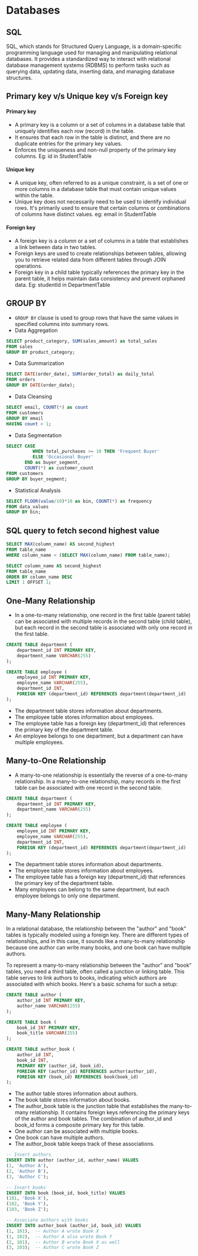# **Databases**

## **SQL**

SQL, which stands for Structured Query Language, is a domain-specific programming language used for managing and manipulating relational databases. It provides a standardized way to interact with relational database management systems (RDBMS) to perform tasks such as querying data, updating data, inserting data, and managing database structures.

## **Primary key v/s Unique key v/s Foreign key**

#### Primary key

- A primary key is a column or a set of columns in a database table that uniquely identifies each row (record) in the table.
- It ensures that each row in the table is distinct, and there are no duplicate entries for the primary key values.
- Enforces the uniqueness and non-null property of the primary key columns.
  Eg: id in StudentTable

#### Unique key

- A unique key, often referred to as a unique constraint, is a set of one or more columns in a database table that must contain unique values within the table.
- Unique key does not necessarily need to be used to identify individual rows. It's primarily used to ensure that certain columns or combinations of columns have distinct values.
  eg: email in StudentTable

#### Foreign key

- A foreign key is a column or a set of columns in a table that establishes a link between data in two tables.
- Foreign keys are used to create relationships between tables, allowing you to retrieve related data from different tables through JOIN operations.
- Foreign key in a child table typically references the primary key in the parent table, it helps maintain data consistency and prevent orphaned data.
  Eg: studentId in DepartmentTable

## **GROUP BY**

- `GROUP BY` clause is used to group rows that have the same values in specified columns into summary rows.
- Data Aggregation

```sql
SELECT product_category, SUM(sales_amount) as total_sales
FROM sales
GROUP BY product_category;
```

- Data Summarization

```sql
SELECT DATE(order_date), SUM(order_total) as daily_total
FROM orders
GROUP BY DATE(order_date);
```

- Data Cleansing

```sql
SELECT email, COUNT(*) as count
FROM customers
GROUP BY email
HAVING count > 1;
```

- Data Segmentation

```sql
SELECT CASE
          WHEN total_purchases >= 10 THEN 'Frequent Buyer'
          ELSE 'Occasional Buyer'
       END as buyer_segment,
       COUNT(*) as customer_count
FROM customers
GROUP BY buyer_segment;
```

- Statistical Analysis

```sql
SELECT FLOOR(value/10)*10 as bin, COUNT(*) as frequency
FROM data_values
GROUP BY bin;
```

## **SQL query to fetch second highest value**

```sql
SELECT MAX(column_name) AS second_highest
FROM table_name
WHERE column_name < (SELECT MAX(column_name) FROM table_name);
```
```sql
SELECT column_name AS second_highest
FROM table_name
ORDER BY column_name DESC
LIMIT 1 OFFSET 1;
```

## **One-Many Relationship**
- In a one-to-many relationship, one record in the first table (parent table) can be associated with multiple records in the second table (child table), but each record in the second table is associated with only one record in the first table.

```sql
CREATE TABLE department (
    department_id INT PRIMARY KEY,
    department_name VARCHAR(255)
);

CREATE TABLE employee (
    employee_id INT PRIMARY KEY,
    employee_name VARCHAR(255),
    department_id INT,
    FOREIGN KEY (department_id) REFERENCES department(department_id)
);
```
- The department table stores information about departments.
- The employee table stores information about employees.
- The employee table has a foreign key (department_id) that references the primary key of the department table.
- An employee belongs to one department, but a department can have multiple employees.

## **Many-to-One Relationship**
- A many-to-one relationship is essentially the reverse of a one-to-many relationship. In a many-to-one relationship, many records in the first table can be associated with one record in the second table.

```sql
CREATE TABLE department (
    department_id INT PRIMARY KEY,
    department_name VARCHAR(255)
);

CREATE TABLE employee (
    employee_id INT PRIMARY KEY,
    employee_name VARCHAR(255),
    department_id INT,
    FOREIGN KEY (department_id) REFERENCES department(department_id)
);
```
- The department table stores information about departments.
- The employee table stores information about employees.
- The employee table has a foreign key (department_id) that references the primary key of the department table.
- Many employees can belong to the same department, but each employee belongs to only one department.

## **Many-Many Relationship**

In a relational database, the relationship between the "author" and "book" tables is typically modeled using a foreign key. There are different types of relationships, and in this case, it sounds like a many-to-many relationship because one author can write many books, and one book can have multiple authors.

To represent a many-to-many relationship between the "author" and "book" tables, you need a third table, often called a junction or linking table. This table serves to link authors to books, indicating which authors are associated with which books. Here's a basic schema for such a setup:

```sql
CREATE TABLE author (
    author_id INT PRIMARY KEY,
    author_name VARCHAR(255)
);

CREATE TABLE book (
    book_id INT PRIMARY KEY,
    book_title VARCHAR(255)
);

CREATE TABLE author_book (
    author_id INT,
    book_id INT,
    PRIMARY KEY (author_id, book_id),
    FOREIGN KEY (author_id) REFERENCES author(author_id),
    FOREIGN KEY (book_id) REFERENCES book(book_id)
);
```
- The author table stores information about authors.
- The book table stores information about books.
- The author_book table is the junction table that establishes the many-to-many relationship. It contains foreign keys referencing the primary keys of the author and book tables. The combination of author_id and book_id forms a composite primary key for this table.
- One author can be associated with multiple books.
- One book can have multiple authors.
- The author_book table keeps track of these associations.

```sql
-- Insert authors
INSERT INTO author (author_id, author_name) VALUES
(1, 'Author A'),
(2, 'Author B'),
(3, 'Author C');

-- Insert books
INSERT INTO book (book_id, book_title) VALUES
(101, 'Book X'),
(102, 'Book Y'),
(103, 'Book Z');

-- Associate authors with books
INSERT INTO author_book (author_id, book_id) VALUES
(1, 101),  -- Author A wrote Book X
(1, 102),  -- Author A also wrote Book Y
(2, 101),  -- Author B wrote Book X as well
(3, 103);  -- Author C wrote Book Z
```